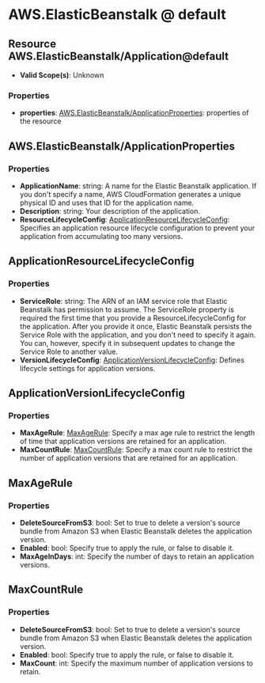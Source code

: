 # AWS.ElasticBeanstalk @ default

## Resource AWS.ElasticBeanstalk/Application@default
* **Valid Scope(s)**: Unknown
### Properties
* **properties**: [AWS.ElasticBeanstalk/ApplicationProperties](#awselasticbeanstalkapplicationproperties): properties of the resource

## AWS.ElasticBeanstalk/ApplicationProperties
### Properties
* **ApplicationName**: string: A name for the Elastic Beanstalk application. If you don't specify a name, AWS CloudFormation generates a unique physical ID and uses that ID for the application name.
* **Description**: string: Your description of the application.
* **ResourceLifecycleConfig**: [ApplicationResourceLifecycleConfig](#applicationresourcelifecycleconfig): Specifies an application resource lifecycle configuration to prevent your application from accumulating too many versions.

## ApplicationResourceLifecycleConfig
### Properties
* **ServiceRole**: string: The ARN of an IAM service role that Elastic Beanstalk has permission to assume. The ServiceRole property is required the first time that you provide a ResourceLifecycleConfig for the application. After you provide it once, Elastic Beanstalk persists the Service Role with the application, and you don't need to specify it again. You can, however, specify it in subsequent updates to change the Service Role to another value.
* **VersionLifecycleConfig**: [ApplicationVersionLifecycleConfig](#applicationversionlifecycleconfig): Defines lifecycle settings for application versions.

## ApplicationVersionLifecycleConfig
### Properties
* **MaxAgeRule**: [MaxAgeRule](#maxagerule): Specify a max age rule to restrict the length of time that application versions are retained for an application.
* **MaxCountRule**: [MaxCountRule](#maxcountrule): Specify a max count rule to restrict the number of application versions that are retained for an application.

## MaxAgeRule
### Properties
* **DeleteSourceFromS3**: bool: Set to true to delete a version's source bundle from Amazon S3 when Elastic Beanstalk deletes the application version.
* **Enabled**: bool: Specify true to apply the rule, or false to disable it.
* **MaxAgeInDays**: int: Specify the number of days to retain an application versions.

## MaxCountRule
### Properties
* **DeleteSourceFromS3**: bool: Set to true to delete a version's source bundle from Amazon S3 when Elastic Beanstalk deletes the application version.
* **Enabled**: bool: Specify true to apply the rule, or false to disable it.
* **MaxCount**: int: Specify the maximum number of application versions to retain.

